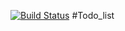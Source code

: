 [![Build Status](https://app.travis-ci.com/SergejBusch/Todo_list.svg?branch=master)](https://app.travis-ci.com/SergejBusch/Todo_list)
#Todo_list

